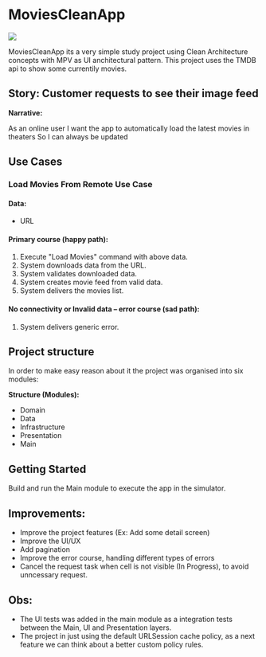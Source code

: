 # MoviesCleanApp

![](https://github.com/luizhammeli/MoviesCleanApp/workflows/CI-iOS/badge.svg)

MoviesCleanApp its a very simple study project using Clean Architecture concepts with MPV as UI anchitectural pattern. This project uses the TMDB api to show some currentily movies.

## Story: Customer requests to see their image feed

**Narrative:**

As an online user
I want the app to automatically load the latest movies in theaters
So I can always be updated

## Use Cases

### Load Movies From Remote Use Case

#### Data:
- URL

#### Primary course (happy path):
1. Execute "Load Movies" command with above data.
2. System downloads data from the URL.
3. System validates downloaded data.
4. System creates movie feed from valid data.
5. System delivers the movies list.

#### No connectivity or Invalid data – error course (sad path):
1. System delivers generic error.

## Project structure

In order to make easy reason about it the project was organised into six modules:

**Structure (Modules):**

- Domain
- Data
- Infrastructure
- Presentation
- Main

## Getting Started
Build and run the Main module to execute the app in the simulator.

## Improvements:

- Improve the project features (Ex: Add some detail screen)
- Improve the UI/UX
- Add pagination
- Improve the error course, handling different types of errors
- Cancel the request task when cell is not visible (In Progress), to avoid unncessary request.

## Obs:
- The UI tests was added in the main module as a integration tests between the Main, UI and Presentation layers.
- The project in just using the default URLSession cache policy, as a next feature we can think about a better custom policy rules.
